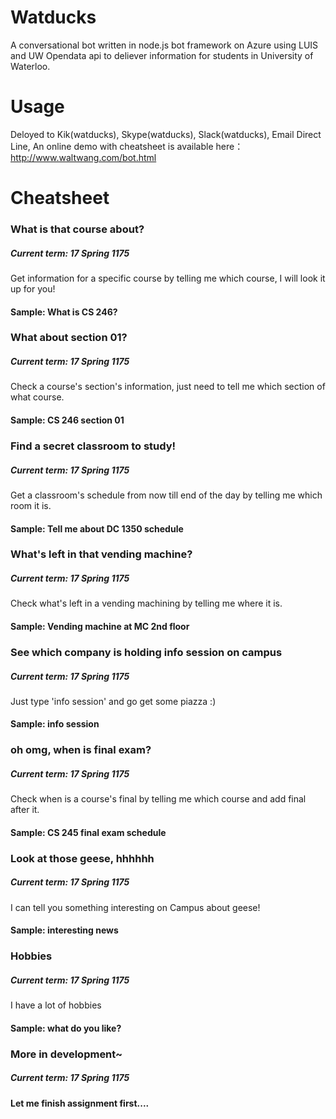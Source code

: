 # Watducks
A conversational bot written in node.js bot framework on Azure using LUIS and UW Opendata api to deliever information for students in University of Waterloo.
# Usage
Deloyed to Kik(watducks), Skype(watducks), Slack(watducks), Email Direct Line, An online demo with cheatsheet is available here：http://www.waltwang.com/bot.html

# Cheatsheet

### What is that course about?

##### Current term: 17 Spring 1175

Get information for a specific course by telling me which course, I will look it up for you!

#### Sample: What is CS 246?

### What about section 01?
##### Current term: 17 Spring 1175

Check a course's section's information, just need to tell me which section of what course.

#### Sample: CS 246 section 01

### Find a secret classroom to study!
##### Current term: 17 Spring 1175

Get a classroom's schedule from now till end of the day by telling me which room it is.

#### Sample: Tell me about DC 1350 schedule

### What's left in that vending machine?
##### Current term: 17 Spring 1175

Check what's left in a vending machining by telling me where it is.

#### Sample: Vending machine at MC 2nd floor

### See which company is holding info session on campus
##### Current term: 17 Spring 1175

Just type 'info session' and go get some piazza :)

#### Sample: info session

### oh omg, when is final exam?
##### Current term: 17 Spring 1175

Check when is a course's final by telling me which course and add final after it.

#### Sample: CS 245 final exam schedule

### Look at those geese, hhhhhh
##### Current term: 17 Spring 1175

I can tell you something interesting on Campus about geese!

#### Sample: interesting news

### Hobbies
##### Current term: 17 Spring 1175

I have a lot of hobbies

#### Sample: what do you like?

### More in development~

##### Current term: 17 Spring 1175


#### Let me finish assignment first....


